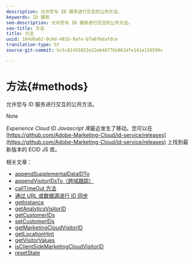 ```yaml
---
description: 允许您与 ID 服务进行交互的公共方法。
keywords: ID 服务
seo-description: 允许您与 ID 服务进行交互的公共方法。
seo-title: 方法
title: 方法
uuid: 184d0a62-0c8d-481b-9afe-b7a67bdafdce
translation-type: ht
source-git-commit: bc5c81455023e22e64877bb861dfe141e158599c

---
```



# 方法{#methods}

允许您与 ID 服务进行交互的公共方法。

>[!NOTE]
>
>*Experience Cloud ID Javascript 库*最近发生了移动。您可以在 [https://github.com/Adobe-Marketing-Cloud/id-service/releases](https://github.com/Adobe-Marketing-Cloud/id-service/releases) 上找到最新版本的 ECID JS 库。

相关文章：

+ [appendSupplementalDataIDTo](appendsupplementaldataidto.md)
+ [appendVisitorIDsTo（跨域跟踪）](appendvisitorid.md)
+ [callTimeOut 方法](timeout-functions.md)
+ [通过 URL 或数据源进行 ID 同步](idsync.md)
+ [getInstance](getinstance.md)
+ [getAnalyticsVisitorID](getanalyticsvisitorid.md)
+ [getCustomerIDs](getcustomerids.md)
+ [setCustomerIDs](setcustomerids.md)
+ [getMarketingCloudVisitorID](getmcvid.md)
+ [getLocationHint](getlocationhint.md)
+ [getVisitorValues](getvisitorvalues.md)
+ [isClientSideMarketingCloudVisitorID](client-side-id.md)
+ [resetState](resetstate.md)


